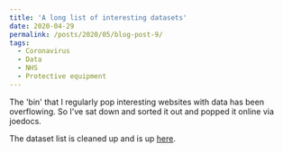 ```yaml
---
title: 'A long list of interesting datasets'
date: 2020-04-29
permalink: /posts/2020/05/blog-post-9/
tags:
  - Coronavirus
  - Data
  - NHS
  - Protective equipment
---
```

The 'bin' that I regularly pop interesting websites with data has been overflowing. So I've sat down and sorted it out and popped it online via joedocs.

The dataset list is cleaned up and is up [here](https://joedocs.com/aodhanlutetiae/109e5080-ef40-43ee-9530-da3a775a74df).
